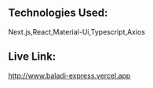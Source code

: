 ## Technologies Used:

Next.js,React,Material-Ui,Typescript,Axios

## Live Link:

http://www.baladi-express.vercel.app
